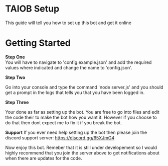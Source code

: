 TAIOB Setup
=========================

This guide will tell you how to set up this bot and get it online
# Getting Started

**Step One**  
You will have to navigate to 'config.example.json' and add the required values where indicated and change the name to 'config.json'.

**Step Two**

Go into your console and type the command 'node server.js' and you should get a prompt in the logs that tells you that you have been logged in.

**Step Three**

Your done as far as setting up the bot. You are free to go into files and edit the code their to make the bot how you want it. However if you choose to do that then dont expect me to fix it if you break the bot.

**Support**
If you ever need help setting up the bot then please join the discord support server:
https://discord.gg/65XJmG4

Now enjoy this bot. Remeber that it is still under developement so I would highly recommend that you join the server above to get notifications about when there are updates for the code.
